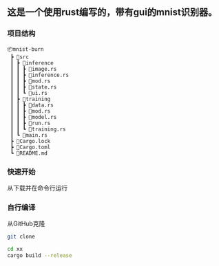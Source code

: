 ## 这是一个使用rust编写的，带有gui的mnist识别器。

### 项目结构
```
📦mnist-burn
 ┣ 📂src
 ┃ ┣ 📂inference
 ┃ ┃ ┣ 📜image.rs
 ┃ ┃ ┣ 📜inference.rs
 ┃ ┃ ┣ 📜mod.rs
 ┃ ┃ ┣ 📜state.rs
 ┃ ┃ ┗ 📜ui.rs
 ┃ ┣ 📂training
 ┃ ┃ ┣ 📜data.rs
 ┃ ┃ ┣ 📜mod.rs
 ┃ ┃ ┣ 📜model.rs
 ┃ ┃ ┣ 📜run.rs
 ┃ ┃ ┗ 📜training.rs
 ┃ ┗ 📜main.rs
 ┣ 📜Cargo.lock
 ┣ 📜Cargo.toml
 ┗ 📜README.md
```

### 快速开始
从下载并在命令行运行


### 自行编译
从GitHub克隆
```bash
git clone 
```

```bash
cd xx
cargo build --release
```

